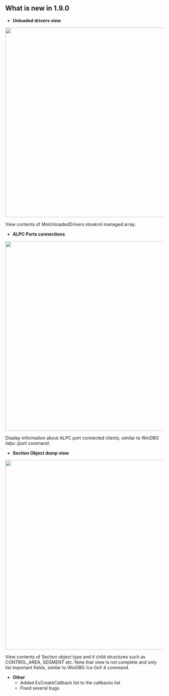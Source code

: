 
## What is new in 1.9.0

 - **Unloaded drivers view**

<img src="https://raw.githubusercontent.com/hfiref0x/WinObjEx64/dev190/Screenshots/UnloadedDrivers.png" width="600" />

View contents of MmUnloadedDrivers ntoskrnl managed array.

 - **ALPC Ports connections**

<img src="https://raw.githubusercontent.com/hfiref0x/WinObjEx64/dev190/Screenshots/AlpcPortConnections.png" width="600" />

Display information about ALPC port connected clients, similar to WinDBG *!alpc /port* command.

 - **Section Object dump view**

<img src="https://raw.githubusercontent.com/hfiref0x/WinObjEx64/dev190/Screenshots/ViewingSectionObject.png" width="600" />

View contents of Section object type and it child structures such as CONTROL_AREA, SEGMENT etc. Note that view is not complete and only list important fields, similar to WinDBG *!ca 0xX 4* command.


 - **Other**
   + Added ExCreateCallback list to the callbacks list
   + Fixed several bugs
